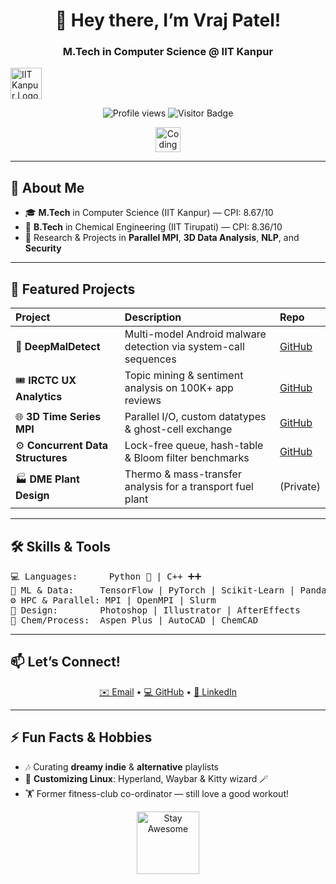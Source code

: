 <!--
  Welcome to my GitHub profile!
  Feel free to customize the badges/links as you like 😊
-->

<h1 align="center">👋 Hey there, I’m Vraj Patel!</h1>
<h3 align="center">M.Tech in Computer Science @ IIT Kanpur</h3>
 <img align="center" src="https://encrypted-tbn0.gstatic.com/images?q=tbn:ANd9GcQ-76gLRAVrPECGX5QfmdoLGmvZ_cDWC0s-G7BU3b86CcFQ04qRYcHti3Y&s=10" alt="IIT Kanpur Logo" height="50" style="vertical-align:middle;"/>

<p align="center">
  <img src="https://komarev.com/ghpvc/?username=Vrajb24&color=brightgreen" alt="Profile views" />  
  <img src="https://visitor-badge.laobi.icu/badge?page_id=Vrajb24.Vrajb24" alt="Visitor Badge" />
</p>

<div align="center">
  <img src="https://media.giphy.com/media/hvRJCLFzcasrR4ia7z/giphy.gif" alt="Coding Animation" width="40"/>
</div>

---

## 🔭 About Me
- 🎓 **M.Tech** in Computer Science (IIT Kanpur) — CPI: 8.67/10  
- 🧪 **B.Tech** in Chemical Engineering (IIT Tirupati) — CPI: 8.36/10  
- 🔬 Research & Projects in **Parallel MPI**, **3D Data Analysis**, **NLP**, and **Security**  
<!-- - 🎨 Also dabble in **Adobe Suite**, **graphic design**, and **creative animations**-->

---

## 🚀 Featured Projects

| Project | Description | Repo |
| :--- | :--- | :--- |
| 🐍 **DeepMalDetect** | Multi-model Android malware detection via system-call sequences | [GitHub](https://github.com/Vrajb24/DeepMalDetect) |
| 🎟️ **IRCTC UX Analytics** | Topic mining & sentiment analysis on 100K+ app reviews | [GitHub](https://github.com/Vrajb24/CS603-IRCTC-Analytics) |
| 🌐 **3D Time Series MPI** | Parallel I/O, custom datatypes & ghost-cell exchange | [GitHub](https://github.com/Vrajb24/CS633-MPI-Analysis-of-3D-Data) |
| ⚙️ **Concurrent Data Structures** | Lock-free queue, hash-table & Bloom filter benchmarks | [GitHub](https://github.com/Vrajb24/CS636-Concurrent-Data-Structure-Implementation) |
| 🏭 **DME Plant Design** | Thermo & mass-transfer analysis for a transport fuel plant | (Private) |

---

## 🛠️ Skills & Tools

<pre>
💻 Languages:      Python 🐍 | C++ ➕➕  
🤖 ML & Data:     TensorFlow | PyTorch | Scikit-Learn | Pandas  
⚙️ HPC & Parallel: MPI | OpenMPI | Slurm  
🎨 Design:        Photoshop | Illustrator | AfterEffects  
🧪 Chem/Process:  Aspen Plus | AutoCAD | ChemCAD
</pre>

---

## 📫 Let’s Connect!

<p align="center">
  <a href="mailto:vrajb24@iitk.ac.in" target="_blank">✉️ Email</a> •
  <a href="https://github.com/Vrajb24" target="_blank">💻 GitHub</a> •
  <a href="https://www.linkedin.com/in/vraj-patel-47a5ab1a4/" target="_blank">🔗 LinkedIn</a>
</p>

---

## ⚡ Fun Facts & Hobbies
- 🎶 Curating **dreamy indie** & **alternative** playlists  
- 🐧 **Customizing Linux**: Hyperland, Waybar & Kitty wizard 🪄  
- 🏋️ Former fitness-club co-ordinator — still love a good workout!

<div align="center">
  <img src="https://media.giphy.com/media/3oEduSbSGpGaRX2Vri/giphy.gif" alt="Stay Awesome" width="100"/>
</div>
